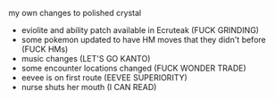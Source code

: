 my own changes to polished crystal

- eviolite and ability patch available in Ecruteak (FUCK GRINDING)
- some pokemon updated to have HM moves that they didn't before (FUCK HMs)
- music changes (LET'S GO KANTO)
- some encounter locations changed (FUCK WONDER TRADE)
- eevee is on first route (EEVEE SUPERIORITY)
- nurse shuts her mouth (I CAN READ)
